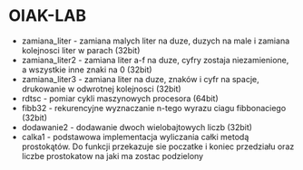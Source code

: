 # OIAK-LAB
* zamiana_liter - zamiana malych liter na duze, duzych na male i zamiana kolejnosci liter w parach (32bit)
* zamiana_liter2 - zamiana liter a-f na duze, cyfry zostaja niezamienione, a wszystkie inne znaki na 0 (32bit)
* zamiana_liter3 - zamiana liter na duze, znaków i cyfr na spacje, drukowanie w odwrotnej kolejnosci (32bit)
* rdtsc - pomiar cykli maszynowych procesora  (64bit)
* fibb32 - rekurencyjne wyznaczanie n-tego wyrazu ciagu fibbonaciego  (32bit)
* dodawanie2 - dodawanie dwoch wielobajtowych liczb (32bit)
* calka1 - podstawowa implementacja wyliczania całki metodą prostokątów. Do funkcji przekazuje sie poczatke i koniec przedziału oraz liczbe prostokatow na jaki ma zostac podzielony
